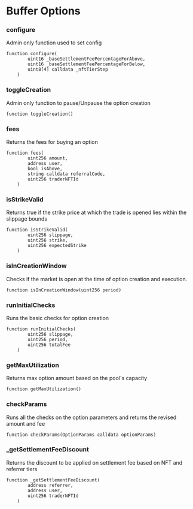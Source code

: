 # Buffer Options

### configure

Admin only function used to set config&#x20;

```solidity
function configure(
        uint16 _baseSettlementFeePercentageForAbove,
        uint16 _baseSettlementFeePercentageForBelow,
        uint8[4] calldata _nftTierStep
    )
```

### toggleCreation

Admin only function to pause/Unpause the option creation

```solidity
function toggleCreation()
```

### fees

Returns the fees for buying an option

```solidity
function fees(
        uint256 amount,
        address user,
        bool isAbove,
        string calldata referralCode,
        uint256 traderNFTId
    )
```

### isStrikeValid

Returns true if the strike price at which the trade is opened lies within the slippage bounds

```solidity
function isStrikeValid(
        uint256 slippage,
        uint256 strike,
        uint256 expectedStrike
    )
```

### isInCreationWindow

Checks if the market is open at the time of option creation and execution.

```solidity
function isInCreationWindow(uint256 period)
```

### runInitialChecks

Runs the basic checks for option creation

```solidity
function runInitialChecks(
        uint256 slippage,
        uint256 period,
        uint256 totalFee
    )
```

### getMaxUtilization

Returns max option amount based on the pool's capacity

```solidity
function getMaxUtilization()
```

### checkParams

Runs all the checks on the option parameters and returns the revised amount and fee

```solidity
function checkParams(OptionParams calldata optionParams)
```

### \_getSettlementFeeDiscount

Returns the discount to be applied on settlement fee based on NFT and referrer tiers

```solidity
function _getSettlementFeeDiscount(
        address referrer,
        address user,
        uint256 traderNFTId
    )
```
